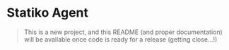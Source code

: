# Statiko Agent

> This is a new project, and this README (and proper documentation) will be available once code is ready for a release (getting close…!)
